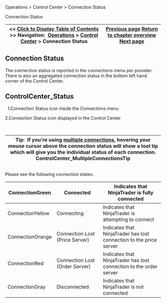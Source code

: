 ﻿
Operations \> Control Center \> Connection Status

Connection Status

| \<\< [Click to Display Table of Contents](status_bar.md) \>\> **Navigation:**     [Operations](operations.md) \> [Control Center](control_center.md) \> Connection Status | [Previous page](messages-tab.md) [Return to chapter overview](control_center.md) [Next page](database.md) |
| --- | --- |
## Connection Status
The connection status is reported in the connections menu per provider. There is also an aggregated connection status in the bottom left hand corner of the Control Center.
 
## ControlCenter_Status
 
1\.Connection Status icon inside the Connections menu

2\.Connection Status icon displayed in the Control Center

 

| Tip:  If you're using [multiple connections](multiple_connections.md), hovering your mouse cursor above the connection status will show a tool tip which will give you the individual status of each connection. ControlCenter_MultipleConnectionsTip |
| --- |
## 
Please see the following connection states:
 

| ConnectionGreen | Connected | Indicates that NinjaTrader is fully connected |
| --- | --- | --- |
| ConnectionYellow | Connecting | Indicates that NinjaTrader is attempting to connect |
| ConnectionOrange | Connection Lost (Price Server) | Indicates that NinjaTrader has lost connection to the price server |
| ConnectionRed | Connection Lost (Order Server) | Indicates that NinjaTrader has lost connection to the order server |
| ConnectionGray | Disconnected | Indicates that NinjaTrader is not connected |
